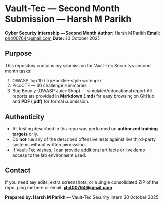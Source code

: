# Vault-Tec — Second Month Submission — Harsh M Parikh

**Cyber Security Internship — Second Month**
**Author:** Harsh M Parikh
**Email:** [ph400764@gmail.com](mailto:ph400764@gmail.com)
**Date:** 30 October 2025



## Purpose

This repository contains my submission for Vault-Tec Security’s second month tasks:

1. OWASP Top 10 (TryHackMe-style writeups)
2. PicoCTF — 40 challenge summaries
3. Bug Bounty (OWASP Juice Shop) — simulated/educational report
   All reports are provided in **Markdown (.md)** for easy browsing on GitHub and **PDF (.pdf)** for formal submission.

## Authenticity

* All testing described in this repo was performed on **authorized training targets** only.
* Do **not** run any of the described offensive tests against live third-party systems without written permission.
* If Vault-Tec wishes, I can provide additional artifacts or live demo access to the lab environment used.

## Contact

If you need any edits, extra screenshots, or a single consolidated ZIP of the repo, ping me here or email: **[ph400764@gmail.com](mailto:ph400764@gmail.com)**


**Prepared by:**
**Harsh M Parikh** — Vault-Tec Security intern
30 October 2025



